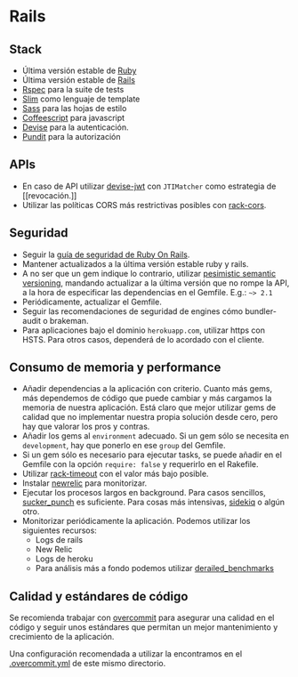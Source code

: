 # Rails

## Stack

* Última versión estable de [Ruby](https://www.ruby-lang.org/en/downloads/)
* Última versión estable de [Rails](http://rubyonrails.org/)
* [Rspec](http://rspec.info/) para la suite de tests
* [Slim](http://slim-lang.com/) como lenguaje de template
* [Sass](http://sass-lang.com/) para las hojas de estilo
* [Coffeescript](http://coffeescript.org/) para javascript
* [Devise](https://github.com/plataformatec/devise) para la autenticación.
* [Pundit](https://github.com/elabs/pundit) para la autorización


## APIs

* En caso de API utilizar [devise-jwt](https://github.com/waiting-for-dev/devise-jwt) con `JTIMatcher` como estrategia de [[revocación.]]
* Utilizar las políticas CORS más restrictivas posibles con [rack-cors](https://github.com/cyu/rack-cors).

## Seguridad

* Seguir la [guía de seguridad de Ruby On Rails](http://guides.rubyonrails.org/security.html).
* Mantener actualizados a la última versión estable ruby y rails.
* A no ser que un gem indique lo contrario, utilizar [pesimistic semantic versioning](https://robots.thoughtbot.com/rubys-pessimistic-operator), mandando actualizar a la última versión que no rompe la API, a la hora de especificar las dependencias en el Gemfile. E.g.: `~> 2.1`
* Periódicamente, actualizar el Gemfile.
* Seguir las recomendaciones de seguridad de engines cómo bundler-audit o brakeman.
* Para aplicaciones bajo el dominio `herokuapp.com`, utilizar https con HSTS. Para otros casos, dependerá de lo acordado con el cliente.

## Consumo de memoria y performance

* Añadir dependencias a la aplicación con criterio. Cuanto más gems, más dependemos de código que puede cambiar y más cargamos la memoria de nuestra aplicación. Está claro que mejor utilizar gems de calidad que no implementar nuestra propia solución desde cero, pero hay que valorar los pros y contras.
* Añadir los gems al `environment` adecuado. Si un gem sólo se necesita en `development`, hay que ponerlo en ese `group` del Gemfile.
* Si un gem sólo es necesario para ejecutar tasks, se puede añadir en el Gemfile con la opción `require: false` y requerirlo en el Rakefile.
* Utilizar [rack-timeout](https://github.com/heroku/rack-timeout) con el valor más bajo posible.
* Instalar [newrelic](https://github.com/newrelic/rpm) para monitorizar.
* Ejecutar los procesos largos en background. Para casos sencillos, [sucker_punch](https://github.com/brandonhilkert/sucker_punch) es suficiente. Para cosas más intensivas, [sidekiq](https://github.com/mperham/sidekiq) o algún otro.
* Monitorizar periódicamente la aplicación. Podemos utilizar los siguientes recursos:
  * Logs de rails
  * New Relic
  * Logs de heroku
  * Para análisis más a fondo podemos utilizar [derailed_benchmarks](https://github.com/schneems/derailed_benchmarks)

## Calidad y estándares de código

Se recomienda trabajar con [overcommit](https://github.com/brigade/overcommit) para asegurar una calidad en el código y seguir unos estándares que permitan un mejor mantenimiento y crecimiento de la aplicación.

Una configuración recomendada a utilizar la encontramos en el [.overcommit.yml](.overcommit.yml) de este mismo directorio.
